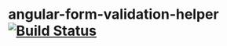 # angular-form-validation-helper [![Build Status](https://travis-ci.org/david-byng/angular-form-validation-helper.svg?branch=master)](https://travis-ci.org/david-byng/angular-form-validation-helper)
